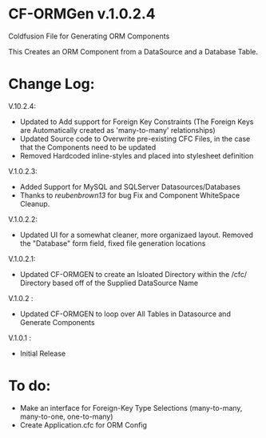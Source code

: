 CF-ORMGen v.1.0.2.4
=========

Coldfusion File for Generating ORM Components

This Creates an ORM Component from a DataSource and a Database Table.

Change Log:
==========
V.10.2.4:
  - Updated to Add support for Foreign Key Constraints (The Foreign Keys are Automatically created as 'many-to-many' relationships)
  - Updated Source code to Overwrite pre-existing CFC Files, in the case that the Components need to be updated
  - Removed Hardcoded inline-styles and placed into stylesheet definition
    
V.1.0.2.3:
  - Added Support for MySQL and SQLServer Datasources/Databases
  - Thanks to *reubenbrown13* for bug Fix and Component WhiteSpace Cleanup. 
  
V.1.0.2.2:
   - Updated UI for a somewhat cleaner, more organizaed layout. Removed the "Database" form field, fixed file generation locations
   
V.1.0.2.1:
   - Updated CF-ORMGEN to create an Isloated Directory within the /cfc/ Directory based off of the Supplied DataSource Name
   
V.1.0.2 :
   - Updated CF-ORMGEN to loop over All Tables in Datasource and Generate Components
   
V.1.0.1 :
   - Initial Release
   
To do:
=========
   - Make an interface for Foreign-Key Type Selections (many-to-many, many-to-one, one-to-many)
   - Create Application.cfc for ORM Config  

